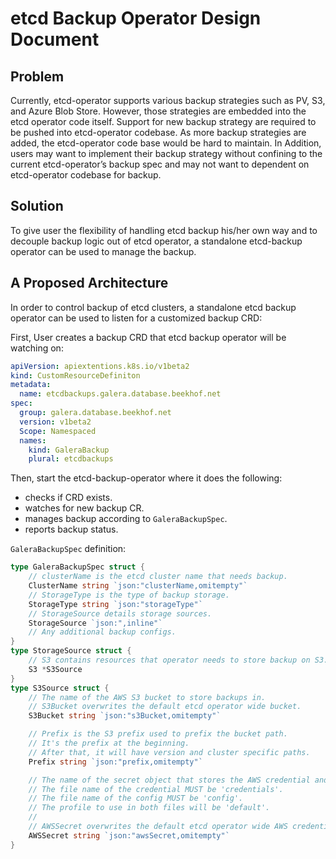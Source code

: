 # etcd Backup Operator Design Document

## Problem

Currently, etcd-operator supports various backup strategies such as PV, S3, and Azure Blob Store. However, those strategies are embedded into the etcd operator code itself. Support for new backup strategy are required to be pushed into etcd-operator codebase. As more backup strategies are added, the etcd-operator code base would be hard to maintain. In Addition, users may want to implement their backup strategy without confining to the current etcd-operator’s backup spec and may not want to dependent on etcd-operator codebase for backup.

## Solution

To give user the flexibility of handling etcd backup his/her own way and to decouple backup logic out of etcd operator, a standalone etcd-backup operator can be used to manage the backup.

## A Proposed Architecture 

In order to control backup of etcd clusters, a standalone etcd backup operator can be used to listen for a customized backup CRD:

First, User creates a backup CRD that etcd backup operator will be watching on:

```yaml
apiVersion: apiextentions.k8s.io/v1beta2
kind: CustomResourceDefiniton
metadata:
  name: etcdbackups.galera.database.beekhof.net
spec:
  group: galera.database.beekhof.net
  version: v1beta2
  Scope: Namespaced
  names: 
    kind: GaleraBackup
    plural: etcdbackups
```

Then, start the etcd-backup-operator where it does the following:

* checks if CRD exists.
* watches for new backup CR. 
* manages backup according to `GaleraBackupSpec`.
* reports backup status. 

`GaleraBackupSpec` definition:

```go
type GaleraBackupSpec struct {
    // clusterName is the etcd cluster name that needs backup.
    ClusterName string `json:"clusterName,omitempty"`
    // StorageType is the type of backup storage.
    StorageType string `json:"storageType"`
    // StorageSource details storage sources.
    StorageSource `json:",inline"`
    // Any additional backup configs.
}
type StorageSource struct {
    // S3 contains resources that operator needs to store backup on S3.
    S3 *S3Source
}
type S3Source struct {
	// The name of the AWS S3 bucket to store backups in.
	// S3Bucket overwrites the default etcd operator wide bucket.
	S3Bucket string `json:"s3Bucket,omitempty"`

	// Prefix is the S3 prefix used to prefix the bucket path.
	// It's the prefix at the beginning.
	// After that, it will have version and cluster specific paths.
	Prefix string `json:"prefix,omitempty"`

	// The name of the secret object that stores the AWS credential and config files.
	// The file name of the credential MUST be 'credentials'.
	// The file name of the config MUST be 'config'.
	// The profile to use in both files will be 'default'.
	//
	// AWSSecret overwrites the default etcd operator wide AWS credential and config.
	AWSSecret string `json:"awsSecret,omitempty"`
}
```

